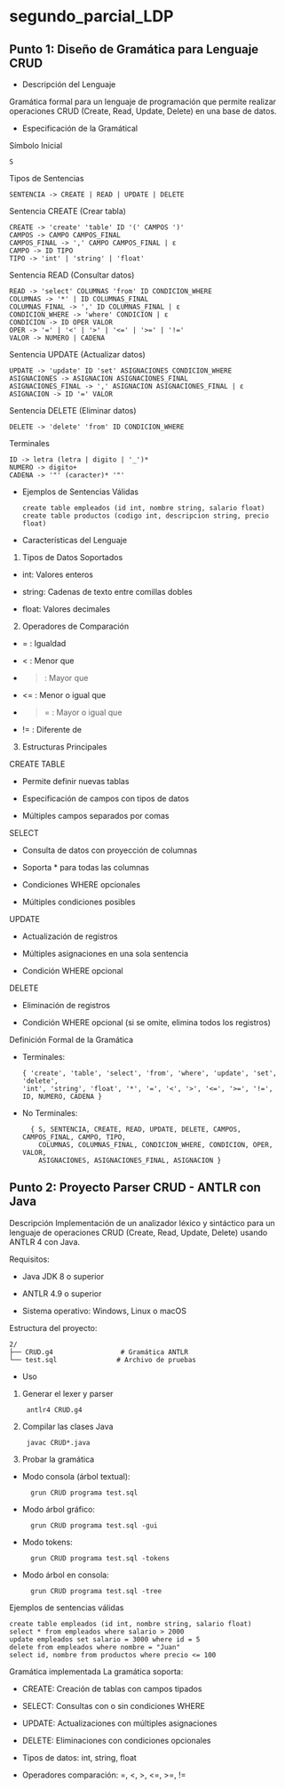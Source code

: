 # segundo_parcial_LDP

## Punto 1: Diseño de Gramática para Lenguaje CRUD

- Descripción del Lenguaje

Gramática formal para un lenguaje de programación que permite realizar operaciones CRUD (Create, Read, Update, Delete) en una base de datos.

- Especificación de la Gramátical

Símbolo Inicial

    S

Tipos de Sentencias

    SENTENCIA -> CREATE | READ | UPDATE | DELETE

Sentencia CREATE (Crear tabla)

    CREATE -> 'create' 'table' ID '(' CAMPOS ')'
    CAMPOS -> CAMPO CAMPOS_FINAL
    CAMPOS_FINAL -> ',' CAMPO CAMPOS_FINAL | ε
    CAMPO -> ID TIPO
    TIPO -> 'int' | 'string' | 'float'

Sentencia READ (Consultar datos)

    READ -> 'select' COLUMNAS 'from' ID CONDICION_WHERE
    COLUMNAS -> '*' | ID COLUMNAS_FINAL
    COLUMNAS_FINAL -> ',' ID COLUMNAS_FINAL | ε
    CONDICION_WHERE -> 'where' CONDICION | ε
    CONDICION -> ID OPER VALOR
    OPER -> '=' | '<' | '>' | '<=' | '>=' | '!='
    VALOR -> NUMERO | CADENA

Sentencia UPDATE (Actualizar datos)

    UPDATE -> 'update' ID 'set' ASIGNACIONES CONDICION_WHERE
    ASIGNACIONES -> ASIGNACION ASIGNACIONES_FINAL
    ASIGNACIONES_FINAL -> ',' ASIGNACION ASIGNACIONES_FINAL | ε
    ASIGNACION -> ID '=' VALOR

Sentencia DELETE (Eliminar datos)

    DELETE -> 'delete' 'from' ID CONDICION_WHERE

Terminales

    ID -> letra (letra | digito | '_')*
    NUMERO -> digito+
    CADENA -> '"' (caracter)* '"'

- Ejemplos de Sentencias Válidas

      create table empleados (id int, nombre string, salario float)
      create table productos (codigo int, descripcion string, precio float)

- Características del Lenguaje

1. Tipos de Datos Soportados

- int: Valores enteros

- string: Cadenas de texto entre comillas dobles

- float: Valores decimales

2. Operadores de Comparación

-  = : Igualdad

-  < : Menor que

-   > : Mayor que

-  <= : Menor o igual que

-   >= : Mayor o igual que

-  != : Diferente de

3. Estructuras Principales

CREATE TABLE

- Permite definir nuevas tablas

- Especificación de campos con tipos de datos

- Múltiples campos separados por comas

SELECT

- Consulta de datos con proyección de columnas

- Soporta * para todas las columnas

- Condiciones WHERE opcionales

- Múltiples condiciones posibles

UPDATE

- Actualización de registros

- Múltiples asignaciones en una sola sentencia

- Condición WHERE opcional

DELETE

- Eliminación de registros

- Condición WHERE opcional (si se omite, elimina todos los registros)

Definición Formal de la Gramática

- Terminales:

      { 'create', 'table', 'select', 'from', 'where', 'update', 'set', 'delete',
      'int', 'string', 'float', '*', '=', '<', '>', '<=', '>=', '!=',
      ID, NUMERO, CADENA }

- No Terminales:

        { S, SENTENCIA, CREATE, READ, UPDATE, DELETE, CAMPOS, CAMPOS_FINAL, CAMPO, TIPO,
          COLUMNAS, COLUMNAS_FINAL, CONDICION_WHERE, CONDICION, OPER, VALOR,
          ASIGNACIONES, ASIGNACIONES_FINAL, ASIGNACION }

## Punto 2: Proyecto Parser CRUD - ANTLR con Java

Descripción
Implementación de un analizador léxico y sintáctico para un lenguaje de operaciones CRUD (Create, Read, Update, Delete) usando ANTLR 4 con Java.

Requisitos:

- Java JDK 8 o superior

- ANTLR 4.9 o superior

- Sistema operativo: Windows, Linux o macOS

Estructura del proyecto:

    2/
    ├── CRUD.g4                 # Gramática ANTLR
    └── test.sql               # Archivo de pruebas

- Uso

1. Generar el lexer y parser

        antlr4 CRUD.g4

2. Compilar las clases Java

        javac CRUD*.java

3. Probar la gramática

- Modo consola (árbol textual):

        grun CRUD programa test.sql

- Modo árbol gráfico:

        grun CRUD programa test.sql -gui

- Modo tokens:

        grun CRUD programa test.sql -tokens

- Modo árbol en consola:

        grun CRUD programa test.sql -tree

Ejemplos de sentencias válidas

    create table empleados (id int, nombre string, salario float)
    select * from empleados where salario > 2000
    update empleados set salario = 3000 where id = 5
    delete from empleados where nombre = "Juan"
    select id, nombre from productos where precio <= 100

Gramática implementada
La gramática soporta:

- CREATE: Creación de tablas con campos tipados

- SELECT: Consultas con o sin condiciones WHERE

- UPDATE: Actualizaciones con múltiples asignaciones

- DELETE: Eliminaciones con condiciones opcionales

- Tipos de datos: int, string, float

- Operadores comparación: =, <, >, <=, >=, !=

